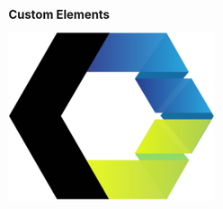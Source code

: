 ## Custom Elements

<img style="height:300px; border: 0; background: transparent; box-shadow: none" src="/angular-elements-ng-sydney/logo-custom-elements.svg">
